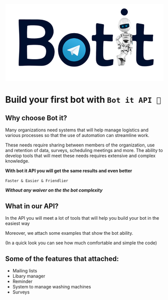 <p align="center"><img src="./other/logo.png"></p>

# Build your first bot with `Bot it API 🤖`

## Why choose Bot it?

Many organizations need systems that will help manage logistics and various processes so that the use of automation can streamline work.

These needs require sharing between members of the organization, use and retention of data, surveys, scheduling meetings and more. The ability to develop tools that will meet these needs requires extensive and complex knowledge.

**With bot it API you will get the same results and even better**

`Faster & Easier & Friendlier`

***Without any waiver on the the bot complexity***


## What in our API?

In the API you will meet a lot of tools that will help you build your bot in the easiest way

Moreover, we attach some examples that show the bot ability.

(In a quick look you can see how much comfortable and simple the code)

## Some of the features that attached:

* Mailing lists
* Libary manager
* Reminder
* System to manage washing machines
* Surveys

